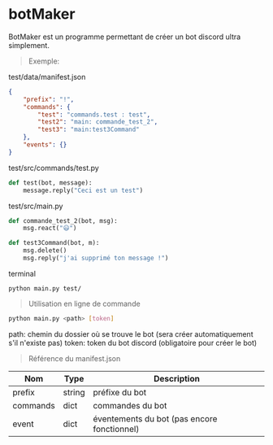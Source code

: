 # botMaker

BotMaker est un programme permettant de créer un bot discord ultra simplement.

> Exemple:

test/data/manifest.json

```json
{
    "prefix": "!",
    "commands": {
        "test": "commands.test : test",
        "test2": "main: commande_test_2",
        "test3": "main:test3Command"
    },
    "events": {}
}
```

test/src/commands/test.py

```python
def test(bot, message):
    message.reply("Ceci est un test")
```

test/src/main.py

```python
def commande_test_2(bot, msg):
    msg.react("😃")

def test3Command(bot, m):
    msg.delete()
    msg.reply("j'ai supprimé ton message !")
```

terminal

```batch
python main.py test/
```

> Utilisation en ligne de commande

```bash
python main.py <path> [token]
```

path: chemin du dossier où se trouve le bot (sera créer automatiquement s'il n'existe pas)
token: token du bot discord (obligatoire pour créer le bot)

> Référence du manifest.json

|Nom|Type|Description|
|---|----|-----------|
|prefix|string|préfixe du bot|
|commands|dict|commandes du bot|
|event|dict|éventements du bot (pas encore fonctionnel)|
